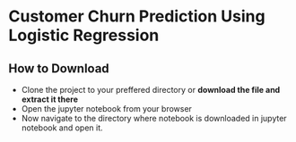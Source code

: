 <h1>Customer Churn Prediction Using Logistic Regression</h1>

<h2>How to Download</h2>
<ul>
    <li>Clone the project to your preffered directory or <b>download the file and extract it there</b></li>
    <li>Open the jupyter notebook from your browser</li>
    <li>Now navigate to the directory where notebook is downloaded in jupyter notebook and open it.</li>
</ul>